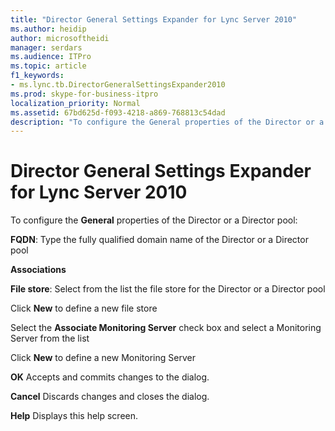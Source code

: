 ```yaml
---
title: "Director General Settings Expander for Lync Server 2010"
ms.author: heidip
author: microsoftheidi
manager: serdars
ms.audience: ITPro
ms.topic: article
f1_keywords:
- ms.lync.tb.DirectorGeneralSettingsExpander2010
ms.prod: skype-for-business-itpro
localization_priority: Normal
ms.assetid: 67bd625d-f093-4218-a869-768813c54dad
description: "To configure the General properties of the Director or a Director pool:"
---
```


# Director General Settings Expander for Lync Server 2010
 
To configure the **General** properties of the Director or a Director pool:
  
 **FQDN**: Type the fully qualified domain name of the Director or a Director pool
  
 **Associations**
  
 **File store**: Select from the list the file store for the Director or a Director pool
  
Click **New** to define a new file store
  
Select the **Associate Monitoring Server** check box and select a Monitoring Server from the list
  
Click **New** to define a new Monitoring Server
  
 **OK** Accepts and commits changes to the dialog.
  
 **Cancel** Discards changes and closes the dialog.
  
 **Help** Displays this help screen.
  

